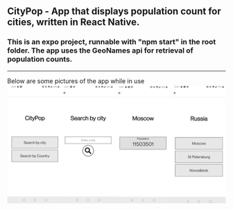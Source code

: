 ## CityPop - App that displays population count for cities, written in React Native.

### This is an expo project, runnable with "npm start" in the root folder. The app uses the GeoNames api for retrieval of population counts.
---
Below are some pictures of the app while in use
![Demo](./assets/demoimg.png)

